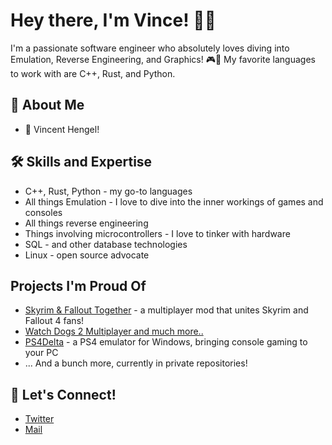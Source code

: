 # Hey there, I'm Vince! 🎉👋

I'm a passionate software engineer who absolutely loves diving into Emulation, Reverse Engineering, and Graphics! 🎮🔧 My favorite languages to work with are C++, Rust, and Python.

## 🌟 About Me

- 🕺 Vincent Hengel!

## 🛠️ Skills and Expertise

- C++, Rust, Python - my go-to languages
- All things Emulation - I love to dive into the inner workings of games and consoles
- All things reverse engineering
- Things involving microcontrollers - I love to tinker with hardware
- SQL - and other database technologies
- Linux - open source advocate

## Projects I'm Proud Of

-  [Skyrim & Fallout Together](https://github.com/tiltedphoques/TiltedEvolution) - a multiplayer mod that unites Skyrim and Fallout 4 fans!
-  [Watch Dogs 2 Multiplayer and much more..](https://www.nomad-group.net/)
-  [PS4Delta](https://github.com/Force67/ps4delta) - a PS4 emulator for Windows, bringing console gaming to your PC
- ... And a bunch more, currently in private repositories!

## 🤝 Let's Connect!

- [Twitter](https://twitter.com/Force67)
- [Mail](mailto:prelink835@gmail.com)
